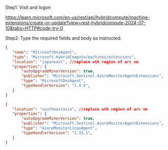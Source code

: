 Step1: Visit and logon

https://learn.microsoft.com/en-us/rest/api/hybridcompute/machine-extensions/create-or-update?view=rest-hybridcompute-2024-07-10&tabs=HTTP#code-try-0

Step2: Type the required fields and body as instructed.


```json
{
   "name": "MicrosoftDnsAgent",
   "type": "Microsoft.HybridCompute/machines/extensions",
   "location": "japaneast", //replace wth region of arc vm
   "properties": {
       "autoUpgradeMinorVersion": true,
       "publisher": "Microsoft.Sentinel.AzureMonitorAgentExtensions",
       "type": "MicrosoftDnsAgent",
       "typeHandlerVersion": "1.4.6",
   }
}
```


```json
{
   "location": "southeastasia", //replace wth region of arc vm
   "properties": {
       "autoUpgradeMinorVersion": true,
       "publisher": "Microsoft.Sentinel.AzureMonitorAgentExtensions",
       "type": "AzureMonitorLinuxAgent",
       "typeHandlerVersion": "1.33.1",
   }
}

```
